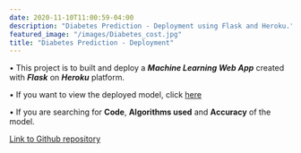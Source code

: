 ```yaml
---
date: 2020-11-10T11:00:59-04:00
description: "Diabetes Prediction - Deployment using Flask and Heroku."
featured_image: "/images/Diabetes_cost.jpg"
title: "Diabetes Prediction - Deployment"
---
```


• This project is to built and deploy a ___Machine Learning Web App___ created with ___Flask___ on ___Heroku___ platform.

• If you want to view the deployed model, click [here](https://diabetes-prediction-with-flask.herokuapp.com/)

• If you are searching for __Code__, __Algorithms used__ and __Accuracy__ of the model.

[Link to Github repository](https://github.com/nandu26m/Diabetes-Prediction-Deployment)
